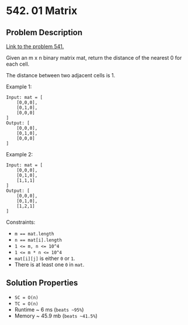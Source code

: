 # 542. 01 Matrix

## Problem Description

[Link to the problem 541.](https://leetcode.com/problems/01-matrix/description/)

Given an m x n binary matrix mat, return the distance of the nearest 0 for each cell.

The distance between two adjacent cells is 1.



Example 1:

```
Input: mat = [
    [0,0,0],
    [0,1,0],
    [0,0,0]
]
Output: [
    [0,0,0],
    [0,1,0],
    [0,0,0]
]
```

Example 2:

```
Input: mat = [
    [0,0,0],
    [0,1,0],
    [1,1,1]
]
Output: [
    [0,0,0],
    [0,1,0],
    [1,2,1]
]
```

Constraints:

* `m == mat.length`
* `n == mat[i].length`
* `1 <= m, n <= 10^4`
* `1 <= m * n <= 10^4`
* `mat[i][j]` is either `0` or `1`.
* There is at least one `0` in `mat`.

## Solution Properties
* `SC = O(n)`
* `TC = O(n)`
* Runtime ~ 6 ms (`beats ~95%`)
* Memory ~ 45.9 mb (`beats ~41.5%`)
